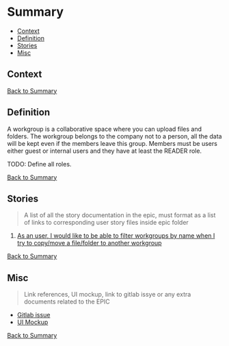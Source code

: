 # Summary

* [Context](#context)
* [Definition](#definition)
* [Stories](#stories)
* [Misc](#misc)

## Context

[Back to Summary](#summary)

## Definition

A workgroup is a collaborative space where you can upload files and folders. The workgroup belongs to the company not to a person, all the data will be kept even if the members leave this group. Members must be users either guest or internal users and they have at least the READER role.

TODO: Define all roles.

[Back to Summary](#summary)

## Stories

> A list of all the story documentation in the epic, must format as a list of links to corresponding user story files inside epic folder

1. [As an user, I would like to be able to filter workgroups by name when I try to copy/move a file/folder to another workgroup](./story-1-user-filter-workgroup-in-pick-destination-screen.md)

[Back to Summary](#summary)

## Misc

> Link references, UI mockup, link to gitlab issye or any extra documents related to the EPIC

* [Gitlab issue]()
* [UI Mockup]()

[Back to Summary](#summary)
